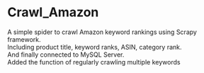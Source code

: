 # Crawl_Amazon
A simple spider to crawl Amazon keyword rankings using Scrapy framework.  
Including product title, keyword ranks, ASIN, category rank.  
And finally connected to MySQL Server.  
Added the function of regularly crawling multiple keywords
